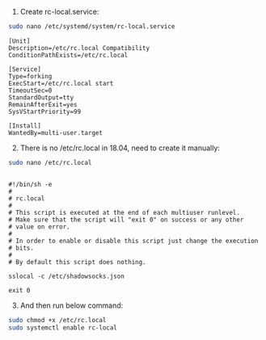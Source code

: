 1. Create rc-local.service: 
```sh
sudo nano /etc/systemd/system/rc-local.service
```
<pre><code>[Unit]
Description=/etc/rc.local Compatibility
ConditionPathExists=/etc/rc.local

[Service]
Type=forking
ExecStart=/etc/rc.local start
TimeoutSec=0
StandardOutput=tty
RemainAfterExit=yes
SysVStartPriority=99

[Install]
WantedBy=multi-user.target
</code></pre>

2. There is no /etc/rc.local in 18.04, need to create it manually:
```sh
sudo nano /etc/rc.local
```
<pre><code>
#!/bin/sh -e
#
# rc.local
#
# This script is executed at the end of each multiuser runlevel.
# Make sure that the script will "exit 0" on success or any other
# value on error.
#
# In order to enable or disable this script just change the execution
# bits.
#
# By default this script does nothing.

sslocal -c /etc/shadowsocks.json

exit 0
</code></pre>

3. And then run below command:
```sh
sudo chmod +x /etc/rc.local
sudo systemctl enable rc-local
```
